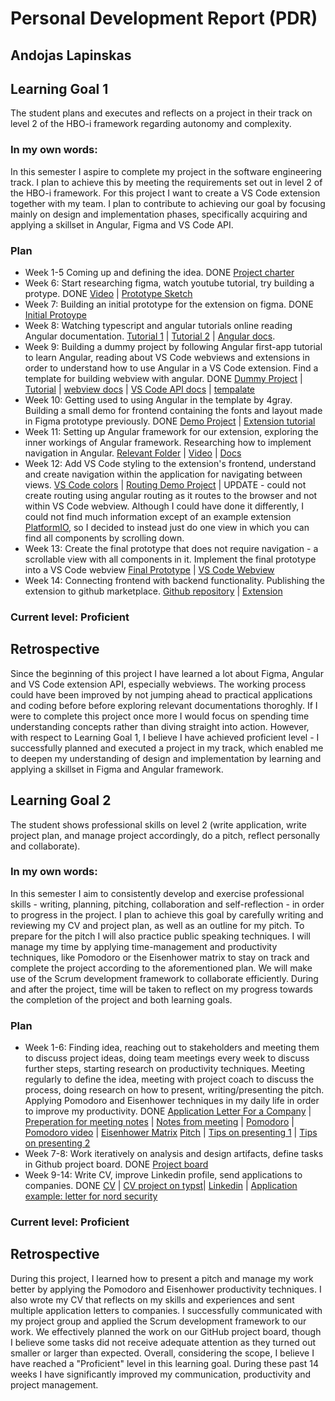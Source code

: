 # Personal Development Report (PDR)
## Andojas Lapinskas

## Learning Goal 1
The student plans and executes and reflects on a project in their track on level 2 of the HBO-i framework regarding autonomy and complexity.

### In my own words:
In this semester I aspire to complete my project in the software engineering track. I plan to achieve this by meeting the requirements set out in level 2 of the HBO-i framework. For this project I want to create a VS Code extension together with my team. I plan to contribute to achieving our goal by focusing mainly on design and implementation phases, specifically acquiring and applying a skillset in Angular, Figma and VS Code API. 

### Plan
- Week 1-5 Coming up and defining the idea. DONE [Project charter](https://github.com/FontysVenlo/prj4-grouprepository-prj4s-01/blob/main/Project_charter.pdf)
- Week 6: Start researching figma, watch youtube tutorial, try building a protype. DONE [Video](https://www.youtube.com/watch?v=D56hs0Twfco) | [Prototype Sketch](https://www.figma.com/design/XhlTySee7MJ6YvRa23F7Ns/Untitled?node-id=0-1&t=aCVtZTbV76WZHccf-0)
- Week 7: Building an initial prototype for the extension on figma. DONE [Initial Protoype](https://www.figma.com/design/TWIaTsDs83z6vyhoZsRy0a/PRJ-4?node-id=49-306&t=AZbqMm3fQdiuQHeh-1)
- Week 8: Watching typescript and angular tutorials online reading Angular documentation. [Tutorial 1](https://www.youtube.com/watch?v=k5E2AVpwsko) | [Tutorial 2](https://www.youtube.com/watch?v=d56mG7DezGs) | [Angular docs](https://v17.angular.io/docs).
- Week 9: Building a dummy project by following Angular first-app tutorial to learn Angular, reading about VS Code webviews and extensions in order to understand how to use Angular in a VS Code extension. Find a template for building webview with angular. DONE [Dummy Project](https://github.com/andojasl/angular-tutorial) | [Tutorial](https://v17.angular.io/tutorial/first-app) | [webview docs](https://code.visualstudio.com/api/extension-guides/webview) | [VS Code API docs](https://code.visualstudio.com/api/references/vscode-api) | [tempalate](https://github.com/4gray/vscode-webview-angular) 
- Week 10: Getting used to using Angular in the template by 4gray. Building a small demo for frontend containing the fonts and layout made in Figma prototype previously. DONE [Demo Project](https://github.com/andojasl/vs-code-angular) | [Extension tutorial](https://www.youtube.com/watch?v=a5DX5pQ9p5M)
- Week 11: Setting up Angular framework for our extension, exploring the inner workings of Angular framework. Researching how to implement navigation in Angular. [Relevant Folder](https://github.com/mariusuktveris/dahu/tree/main/src) | [Video](https://www.youtube.com/watch?v=r5DEBMuStPw) | [Docs](https://v17.angular.io/guide/routing-overview)
- Week 12: Add VS Code styling to the extension's frontend, understand and create navigation within the application for navigating between views. [VS Code colors](https://github.com/mariusuktveris/dahu/blob/develop/src/styles.css) | [Routing Demo Project](https://github.com/andojasl/Routing-demo) | UPDATE - could not create routing using angular routing as it routes to the browser and not within VS Code webview. Although I could have done it differently, I could not find much information except of an example extension [PlatformIO](https://github.com/platformio/platformio-vscode-ide/), so I decided to instead just do one view in which you can find all components by scrolling down.
- Week 13: Create the final prototype that does not require navigation - a scrollable view with all components in it. Implement the final prototype into a VS Code webview [Final Prototype](https://www.figma.com/design/TWIaTsDs83z6vyhoZsRy0a/PRJ-4?node-id=1-2&t=4FL9L5DWSgKP8Gjw-1) | [VS Code Webview](https://github.com/mariusuktveris/dahu/tree/develop/src)
- Week 14: Connecting frontend with backend functionality. Publishing the extension to github marketplace. [Github repository](https://github.com/mariusuktveris/dahu/) | [Extension](https://marketplace.visualstudio.com/items?itemName=Dahu.dahu&ssr=false#overview)

### Current level: Proficient 
##  Retrospective
Since the beginning of this project I have learned a lot about Figma, Angular and VS Code extension API, especially webviews. The working process could have been improved by not jumping ahead to practical applications and coding before before exploring relevant documentations thoroghly. If I were to complete this project once more I would focus on spending time understanding concepts rather than diving straight into action. However, with respect to Learning Goal 1, I believe I have achieved proficient level - I successfully planned and executed a project in my track, which enabled me to deepen my understanding of design and implementation by learning and applying a skillset in Figma and Angular framework.


## Learning Goal 2
The student shows professional skills on level 2 (write application, write project plan, and manage project accordingly, do a pitch, reflect personally and collaborate).

### In my own words:
In this semester I aim to consistently develop and exercise professional skills - writing, planning, pitching, collaboration and self-reflection - in order to progress in the project. I plan to achieve this goal by carefully writing and reviewing my CV and project plan, as well as an outline for my pitch. To prepare for the pitch I will also practice public speaking techniques. I will manage my time by applying time-management and productivity techniques, like Pomodoro or the Eisenhower matrix to stay on track and complete the project according to the aforementioned plan. We will make use of the Scrum development framework to collaborate efficiently. During and after the project, time will be taken to reflect on my progress towards the completion of the project and both learning goals.

### Plan
- Week 1-6: Finding idea, reaching out to stakeholders and meeting them to discuss project ideas, doing team meetings every week to discuss further steps, starting research on productivity techniques. Meeting regularly to define the idea, meeting with project coach to discuss the process, doing research on how to present, writing/presenting the pitch. Applying Pomodoro and Eisenhower techniques in my daily life in  order to improve my productivity. DONE [Application Letter For a Company](https://github.com/FontysVenlo/prj4-grouprepository-prj4s-01/blob/main/project_application_letter.md) | [Preperation for meeting notes](https://github.com/FontysVenlo/prj4-grouprepository-prj4s-01/blob/main/analysis_artefacts/agrowizzard_preperation_for_meeting.md) | [Notes from meeting](https://github.com/FontysVenlo/prj4-grouprepository-prj4s-01/blob/main/analysis_artefacts/agrowizzard_meeting_notes.md) | [Pomodoro](https://todoist.com/productivity-methods/pomodoro-technique) | [Pomodoro video](https://www.youtube.com/watch?v=1l4w7uHdNaQ) | [Eisenhower Matrix](https://slab.com/blog/eisenhower-matrix/)
  [Pitch](https://github.com/FontysVenlo/prj4-grouprepository-prj4s-01/blob/main/Pitch.md) | [Tips on presenting 1](https://www.youtube.com/watch?v=i759C4luJcY) | [Tips on presenting 2](https://www.youtube.com/watch?v=Tq1cRCwQfU8)  
- Week 7-8: Work iteratively on analysis and design artifacts, define tasks in Github project board. DONE [Project board](https://github.com/orgs/FontysVenlo/projects/376)
- Week 9-14: Write CV, improve Linkedin profile, send applications to companies. DONE [CV](https://github.com/andojasl/pdr/blob/main/Andojas_Lapinskas_CV.pdf) | [CV project on typst](https://typst.app/project/r43zUL-x2g5oBnDKGpQ9Sd)| [Linkedin](https://www.linkedin.com/in/andojas-lapinskas-8b6026283/) | [Application example: letter for nord security](https://github.com/andojasl/pdr/blob/main/application_letter.md) 

### Current level: Proficient 
## Retrospective
During this project, I learned how to present a pitch and manage my work better by applying the Pomodoro and Eisenhower productivity techniques. I also wrote my CV that reflects on my skills and experiences and sent multiple application letters to companies. I successfully communicated with my project group and applied the Scrum development framework to our work. We effectively planned the work on our GitHub project board, though I believe some tasks did not receive adequate attention as they turned out smaller or larger than expected. Overall, considering the scope, I believe I have reached a "Proficient" level in this learning goal. During these past 14 weeks I have significantly improved my communication, productivity and project management.